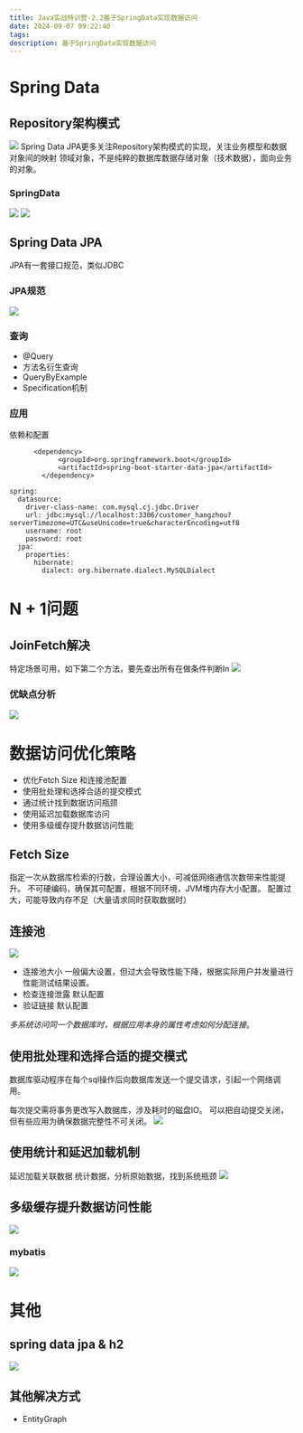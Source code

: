 ```yaml
---
title: Java实战特训营-2.2基于SpringData实现数据访问
date: 2024-09-07 09:22:40
tags:
description: 基于SpringData实现数据访问
---
```


# Spring Data
## Repository架构模式
![](2-Reporsitory架构模式.png)
Spring Data JPA更多关注Repository架构模式的实现，关注业务模型和数据对象间的映射
领域对象，不是纯粹的数据库数据存储对象（技术数据），面向业务的对象。
### SpringData
![](2-Reporsitory架构模式-SpringData2.png) 
![](2-Reporsitory架构模式-SpringData1.png)
## Spring Data JPA
JPA有一套接口规范，类似JDBC

### JPA规范
![](2-SpringData-JPA规范.png)

### 查询
- @Query
- 方法名衍生查询
- QueryByExample
- Specification机制

### 应用
依赖和配置
```
      <dependency>
            <groupId>org.springframework.boot</groupId>
            <artifactId>spring-boot-starter-data-jpa</artifactId>
        </dependency>

spring:
  datasource:
    driver-class-name: com.mysql.cj.jdbc.Driver
    url: jdbc:mysql://localhost:3306/customer_hangzhou?serverTimezone=UTC&useUnicode=true&characterEncoding=utf8
    username: root
    password: root
  jpa:
    properties:
      hibernate:
        dialect: org.hibernate.dialect.MySQLDialect
```
# N + 1问题

## JoinFetch解决
特定场景可用，如下第二个方法，要先查出所有在做条件判断In
![](2-JoinFech.png)
### 优缺点分析
![](2-JoinFech-2.png)

# 数据访问优化策略
- 优化Fetch Size 和连接池配置
- 使用批处理和选择合适的提交模式
- 通过统计找到数据访问瓶颈
- 使用延迟加载数据库访问
- 使用多级缓存提升数据访问性能
## Fetch Size
指定一次从数据库检索的行数，合理设置大小，可减低网络通信次数带来性能提升。
不可硬编码，确保其可配置，根据不同环境，JVM堆内存大小配置。
配置过大，可能导致内存不足（大量请求同时获取数据时）
## 连接池
![](2-连接池优化.png)
- 连接池大小 
一般偏大设置，但过大会导致性能下降，根据实际用户并发量进行性能测试结果设置。
- 检查连接泄露 默认配置
- 验证链接 默认配置

*多系统访问同一个数据库时，根据应用本身的属性考虑如何分配连接*。

## 使用批处理和选择合适的提交模式

数据库驱动程序在每个sql操作后向数据库发送一个提交请求，引起一个网络调用。

每次提交需将事务更改写入数据库，涉及耗时的磁盘IO。
可以把自动提交关闭，但有些应用为确保数据完整性不可关闭。
![](2-批处理和自动提交.png)

## 使用统计和延迟加载机制
延迟加载关联数据
统计数据，分析原始数据，找到系统瓶颈
![](2-统计和延迟加载.png)

## 多级缓存提升数据访问性能
![](2-多级缓存.png) 

### mybatis
![](2-多级缓存-mybatis.png)

# 其他
## spring data jpa & h2
![](2-h2.png)
## 其他解决方式
- EntityGraph
